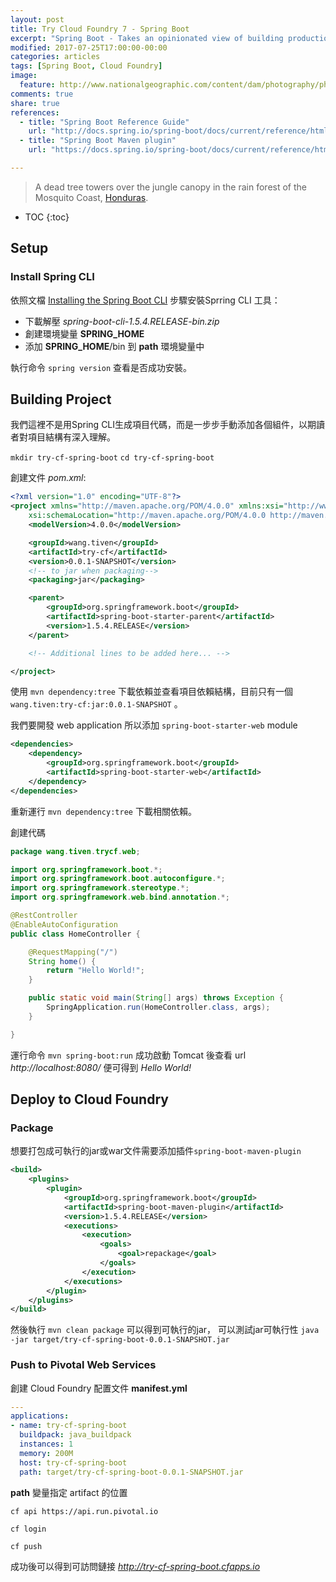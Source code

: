 ```yaml
---
layout: post
title: Try Cloud Foundry 7 - Spring Boot
excerpt: "Spring Boot - Takes an opinionated view of building production-ready Spring applications. Spring Boot favors convention over configuration and is designed to get you up and running as quickly as possible."
modified: 2017-07-25T17:00:00-00:00
categories: articles
tags: [Spring Boot, Cloud Foundry]
image:
  feature: http://www.nationalgeographic.com/content/dam/photography/photos/000/637/63787.ngsversion.1467253446748.adapt.1190.1.jpg
comments: true
share: true
references:
  - title: "Spring Boot Reference Guide"
    url: "http://docs.spring.io/spring-boot/docs/current/reference/htmlsingle/"
  - title: "Spring Boot Maven plugin"
    url: "https://docs.spring.io/spring-boot/docs/current/reference/html/build-tool-plugins-maven-plugin.html"

---
```


> A dead tree towers over the jungle canopy in the rain forest of the Mosquito Coast, [Honduras](https://en.wikipedia.org/wiki/Honduras).

<style>
@import url('https://fonts.googleapis.com/css?family=Special+Elite');
.demo-blog .blog__post blockquote {
  font-family: 'Special Elite', cursive;
}
</style>

* TOC
{:toc}

## Setup

### Install Spring CLI

依照文檔 [Installing the Spring Boot CLI](http://docs.spring.io/spring-boot/docs/current/reference/htmlsingle/#getting-started-installing-the-cli) 步驟安裝Sprring CLI 工具：

* 下載解壓 *spring-boot-cli-1.5.4.RELEASE-bin.zip*
* 創建環境變量 **SPRING_HOME**
* 添加 **SPRING_HOME**/bin 到 **path** 環境變量中

執行命令 `spring version` 查看是否成功安裝。

## Building Project

我們這裡不是用Spring CLI生成項目代碼，而是一步步手動添加各個組件，以期讀者對項目結構有深入理解。

`mkdir try-cf-spring-boot`
`cd try-cf-spring-boot`

創建文件 *pom.xml*:

```xml
<?xml version="1.0" encoding="UTF-8"?>
<project xmlns="http://maven.apache.org/POM/4.0.0" xmlns:xsi="http://www.w3.org/2001/XMLSchema-instance"
    xsi:schemaLocation="http://maven.apache.org/POM/4.0.0 http://maven.apache.org/xsd/maven-4.0.0.xsd">
    <modelVersion>4.0.0</modelVersion>

    <groupId>wang.tiven</groupId>
    <artifactId>try-cf</artifactId>
    <version>0.0.1-SNAPSHOT</version>
    <!-- to jar when packaging-->
    <packaging>jar</packaging>

    <parent>
        <groupId>org.springframework.boot</groupId>
        <artifactId>spring-boot-starter-parent</artifactId>
        <version>1.5.4.RELEASE</version>
    </parent>

    <!-- Additional lines to be added here... -->

</project>
```

使用 `mvn dependency:tree` 下載依賴並查看項目依賴結構，目前只有一個 `wang.tiven:try-cf:jar:0.0.1-SNAPSHOT` 。

我們要開發 web application 所以添加 `spring-boot-starter-web` module

```xml
<dependencies>
    <dependency>
        <groupId>org.springframework.boot</groupId>
        <artifactId>spring-boot-starter-web</artifactId>
    </dependency>
</dependencies>
```

重新運行 `mvn dependency:tree` 下載相關依賴。

創建代碼

```java
package wang.tiven.trycf.web;

import org.springframework.boot.*;
import org.springframework.boot.autoconfigure.*;
import org.springframework.stereotype.*;
import org.springframework.web.bind.annotation.*;

@RestController
@EnableAutoConfiguration
public class HomeController {

    @RequestMapping("/")
    String home() {
        return "Hello World!";
    }

    public static void main(String[] args) throws Exception {
        SpringApplication.run(HomeController.class, args);
    }

}
```

運行命令 `mvn spring-boot:run` 成功啟動 Tomcat 後查看 url *http://localhost:8080/* 便可得到 *Hello World!*

## Deploy to Cloud Foundry

### Package

想要打包成可執行的jar或war文件需要添加插件`spring-boot-maven-plugin`

```xml
<build>
    <plugins>
        <plugin>
            <groupId>org.springframework.boot</groupId>
            <artifactId>spring-boot-maven-plugin</artifactId>
            <version>1.5.4.RELEASE</version>
            <executions>
                <execution>
                    <goals>
                        <goal>repackage</goal>
                    </goals>
                </execution>
            </executions>
        </plugin>
    </plugins>
</build>
```

然後執行 `mvn clean package` 可以得到可執行的jar， 可以測試jar可執行性 `java -jar target/try-cf-spring-boot-0.0.1-SNAPSHOT.jar`

### Push to Pivotal Web Services

創建 Cloud Foundry 配置文件 **manifest.yml**

```yaml
---
applications:
- name: try-cf-spring-boot
  buildpack: java_buildpack
  instances: 1
  memory: 200M
  host: try-cf-spring-boot
  path: target/try-cf-spring-boot-0.0.1-SNAPSHOT.jar
```

**path** 變量指定 artifact 的位置

`cf api https://api.run.pivotal.io`

`cf login`

`cf push`

成功後可以得到可訪問鏈接 *http://try-cf-spring-boot.cfapps.io*
